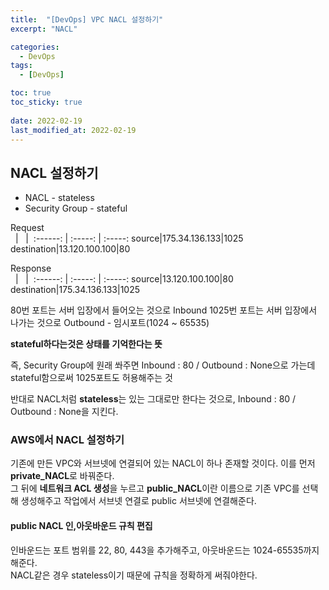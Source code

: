 ```yaml
---
title:  "[DevOps] VPC NACL 설정하기"
excerpt: "NACL"

categories:
  - DevOps
tags:
  - [DevOps]

toc: true
toc_sticky: true
 
date: 2022-02-19
last_modified_at: 2022-02-19
---
```

## NACL 설정하기
- NACL - stateless
- Security Group - stateful

Request  
&nbsp; | &nbsp; |&nbsp; 
:------: | :-----: | :-----:
source|175.34.136.133|1025
destination|13.120.100.100|80

Response  
&nbsp; | &nbsp; |&nbsp; 
:------: | :-----: | :-----:
source|13.120.100.100|80
destination|175.34.136.133|1025

80번 포트는 서버 입장에서 들어오는 것으로 Inbound
1025번 포트는 서버 입장에서 나가는 것으로 Outbound - 임시포트(1024 ~ 65535)

**stateful하다는것은 상태를 기억한다는 뜻**

즉, Security Group에 원래 쏴주면 Inbound : 80 / Outbound : None으로 가는데 stateful함으로써 1025포트도 허용해주는 것  

반대로 NACL처럼 **stateless**는 있는 그대로만 한다는 것으로, Inbound : 80 / Outbound : None을 지킨다.

### AWS에서 NACL 설정하기
기존에 만든 VPC와 서브넷에 연결되어 있는 NACL이 하나 존재할 것이다. 이를 먼저 **private_NACL**로 바꿔준다.  
그 뒤에 **네트워크 ACL 생성**을 누르고 **public_NACL**이란 이름으로 기존 VPC를 선택해 생성해주고 작업에서 서브넷 연결로 public 서브넷에 연결해준다.

#### public NACL 인,아웃바운드 규칙 편집
인바운드는 포트 범위를 22, 80, 443을 추가해주고, 아웃바운드는 1024-65535까지 해준다.  
NACL같은 경우 stateless이기 때문에 규칙을 정확하게 써줘야한다.